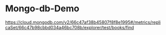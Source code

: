 # Mongo-db-Demo
https://cloud.mongodb.com/v2/66c47af38b45807f8f8e1995#/metrics/replicaSet/66c47b98cbbd034a46bc708b/explorer/test/books/find
